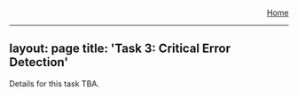 <a href="https://wmt-qe-task.github.io/" style="float: right;">Home</a>
&nbsp;&nbsp;&nbsp;

---
layout: page
title: 'Task 3: Critical Error Detection'
---


Details for this task TBA.